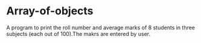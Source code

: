 # Array-of-objects
A program to print the roll number and average marks of 8 students in three subjects (each out of 100).The makrs are entered by user.
